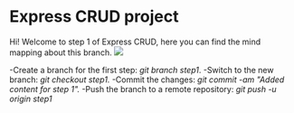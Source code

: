 <h1>Express CRUD project</h1>
Hi! Welcome to step 1 of Express CRUD, here you can find the mind mapping about this branch.

<img src="https://docs.google.com/drawings/d/e/2PACX-1vTopsoLbtrRQpLXw-Pnw9Q_sWQF-YK2DgpTCkyyYtHcPL1JT9VZd7D5YWQz8v0caxUsyqqQxAJQh_4w/pub?w=5700&amp;h=2580">


-Create a branch for the first step: <em>git branch step1</em>.
-Switch to the new branch: <em>git checkout step1.</em>
-Commit the changes: <em>git commit -am "Added content for step 1".</em>
-Push the branch to a remote repository: <em>git push -u origin step1</em>